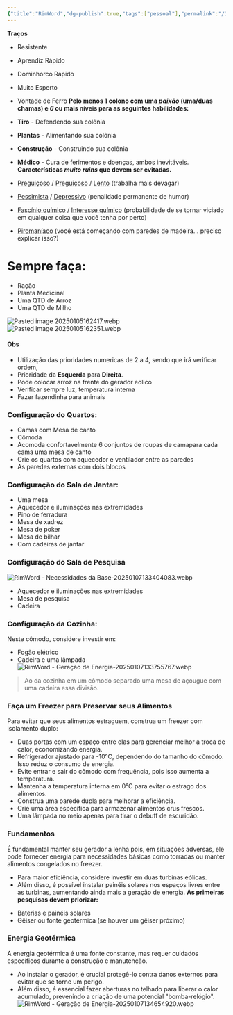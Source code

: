 ```yaml
---
{"title":"RimWord","dg-publish":true,"tags":["pessoal"],"permalink":"/1-minha-vida/rim-word/","dgPassFrontmatter":true}
---
```



<div class="transclusion internal-embed is-loaded"><div class="markdown-embed">



**Traços**
- Resistente
- Aprendiz Rápido
- Dominhorco Rapido
- Muito Esperto
- Vontade de Ferro
**Pelo menos 1 colono com uma _paixão_ (uma/duas chamas) e _6_ ou mais níveis para as seguintes habilidades:**
- **Tiro** - Defendendo sua colônia
- **Plantas** - Alimentando sua colônia
- **Construção** - Construindo sua colônia
- **Médico** - Cura de ferimentos e doenças, ambos inevitáveis.
**Características _muito ruins_ que devem ser evitadas.**

- [Preguiçoso](https://rimworldwiki.com/wiki/Traits#Lazy "Características") / [Preguiçoso](https://rimworldwiki.com/wiki/Traits#Slothful "Características") / [Lento](https://rimworldwiki.com/wiki/Traits#Slowpoke "Características") (trabalha mais devagar)
- [Pessimista](https://rimworldwiki.com/wiki/Traits#Pessimist "Características") / [Depressivo](https://rimworldwiki.com/wiki/Traits#Depressive "Características") (penalidade permanente de humor)
- [Fascínio químico](https://rimworldwiki.com/wiki/Traits#Chemical_fascination "Características") / [Interesse químico](https://rimworldwiki.com/wiki/Traits#Chemical_Interest "Características") (probabilidade de se tornar viciado em qualquer coisa que você tenha por perto)
- [Piromaníaco](https://rimworldwiki.com/wiki/Traits#Pyromaniac "Características") (você está começando com paredes de madeira... preciso explicar isso?)

</div></div>



<div class="transclusion internal-embed is-loaded"><div class="markdown-embed">



# Sempre faça:
- Ração
- Planta Medicinal
- Uma QTD de Arroz
- Uma QTD de Milho

</div></div>



<div class="transclusion internal-embed is-loaded"><div class="markdown-embed">



![Pasted image 20250105162417.webp](/img/user/0.Settings/img/Pasted%20image%2020250105162417.webp)
![Pasted image 20250105162351.webp](/img/user/0.Settings/img/Pasted%20image%2020250105162351.webp)

</div></div>

#### Obs
- Utilização das prioridades numericas de 2 a 4, sendo que irá verificar ordem,
- Prioridade da **Esquerda** para **Direita**.
- Pode colocar arroz na frente do gerador eolico
- Verificar sempre luz, temperatura interna
- Fazer fazendinha para animais

<div class="transclusion internal-embed is-loaded"><div class="markdown-embed">



### Configuração do Quartos:
* Camas com Mesa de canto
* Cômoda
* Acomoda confortavelmente 6 conjuntos de roupas de camapara cada cama uma mesa de canto
* Crie os quartos com aquecedor e ventilador entre as paredes
* As paredes externas com dois blocos
### Configuração do Sala de Jantar:
- Uma mesa
- Aquecedor e iluminações nas extremidades
- Pino de ferradura 
- Mesa de xadrez
- Mesa de poker
- Mesa de bilhar
- Com cadeiras de jantar
### Configuração do Sala de Pesquisa
  ![RimWord - Necessidades da Base-20250107133404083.webp](/img/user/0.Settings/img/RimWord%20-%20Necessidades%20da%20Base-20250107133404083.webp)
- Aquecedor e iluminações nas extremidades
- Mesa de pesquisa
- Cadeira
### Configuração da Cozinha:
Neste cômodo, considere investir em:
* Fogão elétrico
* Cadeira e uma lâmpada 
![RimWord - Geração de Energia-20250107133755767.webp](/img/user/0.Settings/img/RimWord%20-%20Gera%C3%A7%C3%A3o%20de%20Energia-20250107133755767.webp)
> Ao da cozinha em um cômodo separado uma mesa de açougue com uma cadeira essa divisão.

### Faça um Freezer para Preservar seus Alimentos
Para evitar que seus alimentos estraguem, construa um freezer com isolamento duplo:
* Duas portas com um espaço entre elas para gerenciar melhor a troca de calor, economizando energia.
* Refrigerador ajustado para -10°C, dependendo do tamanho do cômodo. Isso reduz o consumo de energia.
* Evite entrar e sair do cômodo com frequência, pois isso aumenta a temperatura.
* Mantenha a temperatura interna em 0°C para evitar o estrago dos alimentos.
* Construa uma parede dupla para melhorar a eficiência.
* Crie uma área específica para armazenar alimentos crus frescos.
* Uma lâmpada no meio apenas para tirar o debuff de escuridão.

</div></div>


<div class="transclusion internal-embed is-loaded"><div class="markdown-embed">



### Fundamentos
É fundamental manter seu gerador a lenha pois, em situações adversas, ele pode fornecer energia para necessidades básicas como torradas ou manter alimentos congelados no freezer.
- Para maior eficiência, considere investir em duas turbinas eólicas.
- Além disso, é possível instalar painéis solares nos espaços livres entre as turbinas, aumentando ainda mais a geração de energia.
**As primeiras pesquisas devem priorizar:**
* Baterias e painéis solares
* Gêiser ou fonte geotérmica (se houver um gêiser próximo)
### Energia Geotérmica 
A energia geotérmica é uma fonte constante, mas requer cuidados específicos durante a construção e manutenção.
- Ao instalar o gerador, é crucial protegê-lo contra danos externos para evitar que se torne um perigo. 
- Além disso, é essencial fazer aberturas no telhado para liberar o calor acumulado, prevenindo a criação de uma potencial "bomba-relógio".
  ![RimWord - Geração de Energia-20250107134654920.webp](/img/user/0.Settings/img/RimWord%20-%20Gera%C3%A7%C3%A3o%20de%20Energia-20250107134654920.webp)

</div></div>
